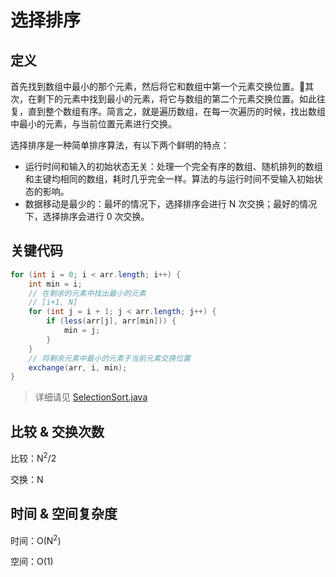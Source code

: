 # 选择排序

## 定义

首先找到数组中最小的那个元素，然后将它和数组中第一个元素交换位置。其次，在剩下的元素中找到最小的元素，将它与数组的第二个元素交换位置。如此往复，直到整个数组有序。简言之，就是遍历数组，在每一次遍历的时候，找出数组中最小的元素，与当前位置元素进行交换。

选择排序是一种简单排序算法，有以下两个鲜明的特点：

* 运行时间和输入的初始状态无关：处理一个完全有序的数组、随机排列的数组和主键均相同的数组，耗时几乎完全一样。算法的与运行时间不受输入初始状态的影响。
* 数据移动是最少的：最坏的情况下，选择排序会进行 N 次交换；最好的情况下，选择排序会进行 0 次交换。

## 关键代码

```Java
for (int i = 0; i < arr.length; i++) {
    int min = i;
    // 在剩余的元素中找出最小的元素
    // [i+1, N]
    for (int j = i + 1; j < arr.length; j++) {
        if (less(arr[j], arr[min])) {
            min = j;
        }
    }
    // 将剩余元素中最小的元素于当前元素交换位置
    exchange(arr, i, min);
}
```

> 详细请见 [SelectionSort.java](https://github.com/chinaHewei/Algorithms/blob/master/src/main/java/demo/algorithm/SelectionSort.java)

## 比较 & 交换次数

比较：N<sup>2</sup>/2

交换：N

## 时间 & 空间复杂度

时间：O(N<sup>2</sup>)

空间：O(1)
